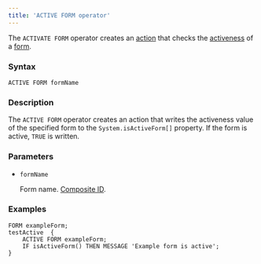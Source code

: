 ```yaml
---
title: 'ACTIVE FORM operator'
---
```


The `ACTIVATE FORM` operator creates an [action](Actions.md) that checks the [activeness](Activity_ACTIVE.md) of a [form](Forms.md).

### Syntax

    ACTIVE FORM formName

### Description

The `ACTIVE FORM` operator creates an action that writes the activeness value of the specified form to the `System.isActiveForm[]` property. If the form is active, `TRUE` is written.

### Parameters

- `formName`

    Form name. [Composite ID](IDs.md#cid).

### Examples

```lsf
FORM exampleForm;
testActive  {
    ACTIVE FORM exampleForm;
    IF isActiveForm() THEN MESSAGE 'Example form is active';
}
```

